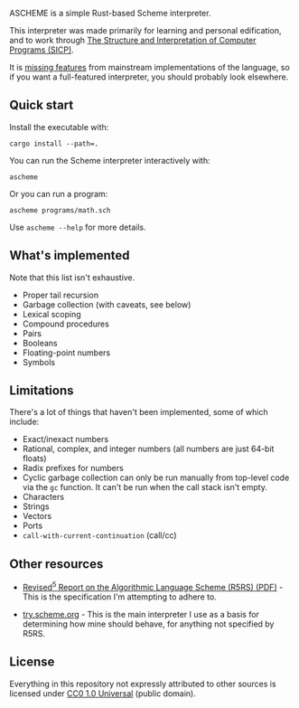 ASCHEME is a simple Rust-based Scheme interpreter.

This interpreter was made primarily for learning and personal edification, and
to work through [The Structure and Interpretation of Computer Programs (SICP)][SICP].

It is [missing features](#limitations) from mainstream implementations
of the language, so if you want a full-featured interpreter, you should probably
look elsewhere.

[SICP]: https://mitp-content-server.mit.edu/books/content/sectbyfn/books_pres_0/6515/sicp.zip/index.html

## Quick start

Install the executable with:

```
cargo install --path=.
```

You can run the Scheme interpreter interactively with:

```
ascheme
```

Or you can run a program:

```
ascheme programs/math.sch
```

Use `ascheme --help` for more details.

## What's implemented

Note that this list isn't exhaustive.

* Proper tail recursion
* Garbage collection (with caveats, see below)
* Lexical scoping
* Compound procedures
* Pairs
* Booleans
* Floating-point numbers
* Symbols

## Limitations

There's a lot of things that haven't been implemented, some of which include:

* Exact/inexact numbers
* Rational, complex, and integer numbers (all numbers are just 64-bit floats)
* Radix prefixes for numbers
* Cyclic garbage collection can only be run manually from top-level code via the `gc` function.
  It can't be run when the call stack isn't empty.
* Characters
* Strings
* Vectors
* Ports
* `call-with-current-continuation` (call/cc)

## Other resources

* [Revised<sup>5</sup> Report on the Algorithmic Language Scheme (R5RS) (PDF)](https://conservatory.scheme.org/schemers/Documents/Standards/R5RS/r5rs.pdf) - This is the specification I'm attempting to adhere to.

* [try.scheme.org](https://try.scheme.org/) - This is the main interpreter I use as a basis for determining how mine should behave, for anything not specified by R5RS.

## License

Everything in this repository not expressly attributed to other sources is licensed under [CC0 1.0 Universal](./LICENSE.md) (public domain).
